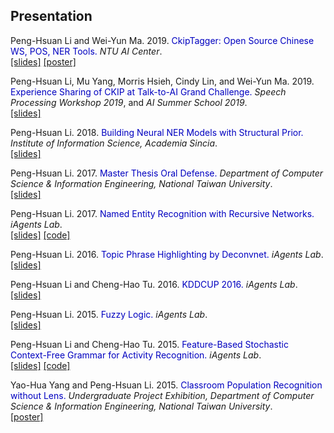 <style>span{color: #0000C0;}</style>

<h2>Presentation</h2>

Peng-Hsuan Li and Wei-Yun Ma. 2019. <span>CkipTagger: Open Source Chinese WS, POS, NER Tools.</span> *NTU AI Center*.<br />
[[slides]](doc/ckiptagger_slides.pdf)
[[poster]](doc/ckiptagger_poster.pdf)

Peng-Hsuan Li, Mu Yang, Morris Hsieh, Cindy Lin, and Wei-Yun Ma. 2019. <span>Experience Sharing of CKIP at Talk-to-AI Grand Challenge.</span> *Speech Processing Workshop 2019*, and *AI Summer School 2019*.<br />
[[slides]](doc/fgc_aiss_v3.pdf)

Peng-Hsuan Li. 2018. <span>Building Neural NER Models with Structural Prior.</span> *Institute of Information Science, Academia Sincia*.<br />
[[slides]](doc/Building_Neural_NER_Models_with_Structural_Prior.pdf)

Peng-Hsuan Li. 2017. <span>Master Thesis Oral Defense.</span> *Department of Computer Science & Information Engineering, National Taiwan University*.<br />
[[slides]](doc/master_thesis_oral_defense.pdf)

Peng-Hsuan Li. 2017. <span>Named Entity Recognition with Recursive Networks.</span> *iAgents Lab*.<br />
[[slides]](doc/rnn_for_ner.pdf)
[[code]](https://github.com/jacobvsdanniel/tf_rnn)

Peng-Hsuan Li. 2016. <span>Topic Phrase Highlighting by Deconvnet.</span> *iAgents Lab*.<br />
[[slides]](doc/topic_phrase_highlighting_by_deconvnet.pdf)

Peng-Hsuan Li and Cheng-Hao Tu. 2016. <span>KDDCUP 2016.</span> *iAgents Lab*.<br />
[[slides]](doc/kdd_cup_2016.pdf)

Peng-Hsuan Li. 2015. <span>Fuzzy Logic.</span> *iAgents Lab*.<br />
[[slides]](doc/fuzzy_logic_2015-1201.pdf)

Peng-Hsuan Li and Cheng-Hao Tu. 2015. <span>Feature-Based Stochastic Context-Free Grammar for Activity Recognition.</span> *iAgents Lab*.<br />
[[slides]](doc/fscfg_2015-10-13.pdf)
[[code]](https://bitbucket.org/jacobvsdanniel/feature-based-context-free-grammar-library)

Yao-Hua Yang and Peng-Hsuan Li. 2015. <span>Classroom Population Recognition without Lens.</span> *Undergraduate Project Exhibition, Department of Computer Science & Information Engineering, National Taiwan University*.<br />
[[poster]](doc/classroom_population_recognition.pdf)
